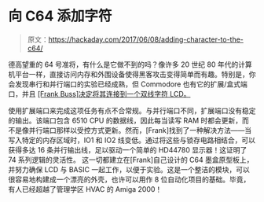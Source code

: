 # 向 C64 添加字符

> 原文：<https://hackaday.com/2017/06/08/adding-character-to-the-c64/>

德高望重的 64 号准将，有什么是它做不到的吗？像许多 20 世纪 80 年代的计算机平台一样，直接访问内存和外围设备使得黑客攻击变得简单而有趣。特别是，你会发现串行和并行端口的实验已经成熟，但 Commodore 也有它的扩展/盒式端口，并且 [[Frank Buss]决定将其连接到一个双线字符 LCD。](https://hackaday.io/project/25257-c64-lcd-display)

使用扩展端口来完成这项任务有点不合常规。与并行端口不同，扩展端口没有稳定的输出。该端口包含 6510 CPU 的数据线，因此每当读写 RAM 时都会更新，而不是像并行端口那样以受控方式更新。然而，[Frank]找到了一种解决方法——当写入特定的内存区域时，IO1 和 IO2 线变低。通过将这些与锁存电路相结合，可以获得多达 16 条并行输出线，足以驱动一个简单的 HD44780 显示器！这证明了 74 系列逻辑的灵活性。
这一切都建立在[Frank]自己设计的 C64 墨盒原型板上，并努力确保 LCD 与 BASIC 一起工作，以便于实验。这是一个整洁的模块，可以很容易地构建成一个漂亮的外壳，也许可以用作 8 位自动化项目的基础。毕竟，有人已经超越了管理学区 HVAC 的 Amiga 2000！